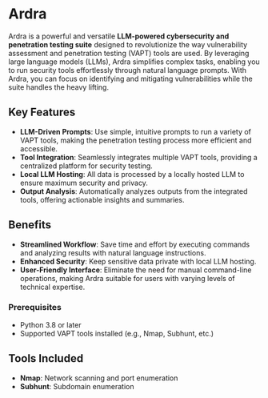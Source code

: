 # Ardra

Ardra is a powerful and versatile **LLM-powered cybersecurity and penetration testing suite** designed to revolutionize the way vulnerability assessment and penetration testing (VAPT) tools are used. By leveraging large language models (LLMs), Ardra simplifies complex tasks, enabling you to run security tools effortlessly through natural language prompts. With Ardra, you can focus on identifying and mitigating vulnerabilities while the suite handles the heavy lifting.

## Key Features

- **LLM-Driven Prompts**: Use simple, intuitive prompts to run a variety of VAPT tools, making the penetration testing process more efficient and accessible.
- **Tool Integration**: Seamlessly integrates multiple VAPT tools, providing a centralized platform for security testing.
- **Local LLM Hosting**: All data is processed by a locally hosted LLM to ensure maximum security and privacy.
- **Output Analysis**: Automatically analyzes outputs from the integrated tools, offering actionable insights and summaries.

## Benefits

- **Streamlined Workflow**: Save time and effort by executing commands and analyzing results with natural language instructions.
- **Enhanced Security**: Keep sensitive data private with local LLM hosting.
- **User-Friendly Interface**: Eliminate the need for manual command-line operations, making Ardra suitable for users with varying levels of technical expertise.

### Prerequisites

- Python 3.8 or later
- Supported VAPT tools installed (e.g., Nmap, Subhunt, etc.)

## Tools Included

- **Nmap**: Network scanning and port enumeration
- **Subhunt**: Subdomain enumeration




